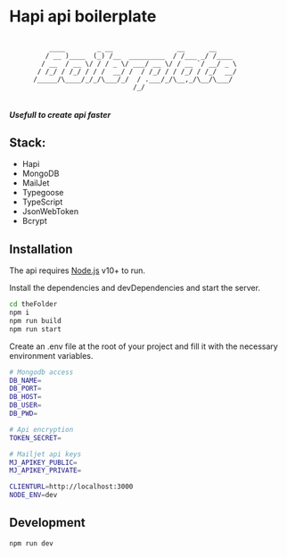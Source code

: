 # Hapi api boilerplate

```

          ____        _ __                __      __
         / __ )____  (_) /__  _________  / /___ _/ /____
        / __  / __ \/ / / _ \/ ___/ __ \/ / __ `/ __/ _ \
       / /_/ / /_/ / / /  __/ /  / /_/ / / /_/ / /_/  __/
      /_____/\____/_/_/\___/_/  / .___/_/\__,_/\__/\___/
                               /_/


```

##### Usefull to create api faster

## Stack:

- Hapi
- MongoDB
- MailJet
- Typegoose
- TypeScript
- JsonWebToken
- Bcrypt

## Installation

The api requires [Node.js](https://nodejs.org/) v10+ to run.

Install the dependencies and devDependencies and start the server.

```sh
cd theFolder
npm i
npm run build
npm run start
```

Create an .env file at the root of your project and fill it with the necessary environment variables.

```sh
# Mongodb access
DB_NAME=
DB_PORT=
DB_HOST=
DB_USER=
DB_PWD=

# Api encryption
TOKEN_SECRET=

# Mailjet api keys
MJ_APIKEY_PUBLIC=
MJ_APIKEY_PRIVATE=

CLIENTURL=http://localhost:3000
NODE_ENV=dev
```

## Development

```sh
npm run dev
```
